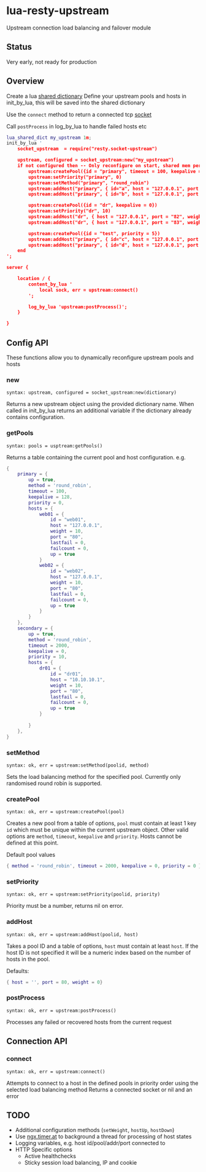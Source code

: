 # lua-resty-upstream
Upstream connection load balancing and failover module

## Status
Very early, not ready for production

## Overview
Create a lua [shared dictionary](https://github.com/chaoslawful/lua-nginx-module#lua_shared_dict)
Define your upstream pools and hosts in init_by_lua, this will be saved into the shared dictionary

Use the `connect` method to return a connected tcp [socket](https://github.com/chaoslawful/lua-nginx-module#ngxsockettcp)

Call `postProcess` in log_by_lua to handle failed hosts etc

```lua
lua_shared_dict my_upstream 1m;
init_by_lua '
    socket_upstream  = require("resty.socket-upstream")

    upstream, configured = socket_upstream:new("my_upstream")
    if not configured then -- Only reconfigure on start, shared mem persists across a HUP
        upstream:createPool({id = "primary", timeout = 100, keepalive = 256})
        upstream:setPriority("primary", 0)
        upstream:setMethod("primary", "round_robin")
        upstream:addHost("primary", { id="a", host = "127.0.0.1", port = "80", weight = 10 })
        upstream:addHost("primary", { id="b", host = "127.0.0.1", port = "81",  weight = 10 })

        upstream:createPool({id = "dr", keepalive = 0})
        upstream:setPriority("dr", 10)
        upstream:addHost("dr", { host = "127.0.0.1", port = "82", weight = 5 })
        upstream:addHost("dr", { host = "127.0.0.1", port = "83", weight = 10 })

        upstream:createPool({id = "test", priority = 5})
        upstream:addHost("primary", { id="c", host = "127.0.0.1", port = "82", weight = 10 })
        upstream:addHost("primary", { id="d", host = "127.0.0.1", port = "83", weight = 10 })
    end
';

server {

    location / {
        content_by_lua '
            local sock, err = upstream:connect()
        ';

        log_by_lua 'upstream:postProcess()';
    }

}
```

## Config API
These functions allow you to dynamically reconfigure upstream pools and hosts

### new
`syntax: upstream, configured = socket_upstream:new(dictionary)`

Returns a new upstream object using the provided dictionary name.
When called in init_by_lua returns an additional variable if the dictionary already contains configuration.

### getPools
`syntax: pools = usptream:getPools()`

Returns a table containing the current pool and host configuration.
e.g.
```lua
{
    primary = {
        up = true,
        method = 'round_robin',
        timeout = 100,
        keepalive = 128,
        priority = 0,
        hosts = {
            web01 = {
                id = "web01", 
                host = "127.0.0.1", 
                weight = 10, 
                port = "80", 
                lastfail = 0, 
                failcount = 0, 
                up = true
            }
            web02 = {
                id = "web02", 
                host = "127.0.0.1", 
                weight = 10, 
                port = "80", 
                lastfail = 0, 
                failcount = 0, 
                up = true
            }
        }
    },
    secondary = {
        up = true,
        method = 'round_robin',
        timeout = 2000,
        keepalive = 0,
        priority = 10,
        hosts = {
            dr01 = {
                id = "dr01", 
                host = "10.10.10.1", 
                weight = 10, 
                port = "80", 
                lastfail = 0, 
                failcount = 0, 
                up = true
            }
           
        }
    },
}
```

### setMethod
`syntax: ok, err = upstream:setMethod(poolid, method)`

Sets the load balancing method for the specified pool.
Currently only randomised round robin is supported.

### createPool
`syntax: ok, err = upstream:createPool(pool)`

Creates a new pool from a table of options, `pool` must contain at least 1 key `id` which must be unique within the current upstream object.
Other valid options are `method`, `timeout`, `keepalive` and `priority`.
Hosts cannot be defined at this point.

Default pool values
```lua
{ method = 'round_robin', timeout = 2000, keepalive = 0, priority = 0 }
```

### setPriority
`syntax: ok, err = upstream:setPriority(poolid, priority)`

Priority must be a number, returns nil on error.

### addHost
`syntax: ok, err = upstream:addHost(poolid, host)`

Takes a pool ID and a table of options, `host` must contain at least `host`.
If the host ID is not specified it will be a numeric index based on the number of hosts in the pool.

Defaults:
```lua
{ host = '', port = 80, weight = 0}

```

### postProcess
`syntax: ok, err = upstream:postProcess()`

Processes any failed or recovered hosts from the current request


## Connection API

### connect
`syntax: ok, err = upstream:connect()`

Attempts to connect to a host in the defined pools in priority order using the selected load balancing method
Returns a connected socket or nil and an error

## TODO
 * Additional configuration methods (`setWeight`, `hostUp`, `hostDown`)
 * Use [ngx.timer.at](https://github.com/chaoslawful/lua-nginx-module#ngxtimerat) to background a thread for processing of host states
 * Logging variables, e.g. host id/pool/addr/port connected to
 * HTTP Specific options
     * Active healthchecks
     * Sticky session load balancing, IP and cookie

